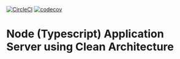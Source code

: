 [![CircleCI](https://circleci.com/gh/omarcoteixeira/node-typescript-clean-architecture/tree/master.svg?style=svg)](https://circleci.com/gh/omarcoteixeira/node-typescript-clean-architecture/tree/master)
[![codecov](https://codecov.io/gh/omarcoteixeira/node-typescript-clean-architecture/branch/master/graph/badge.svg)](https://codecov.io/gh/omarcoteixeira/node-typescript-clean-architecture)

# Node (Typescript) Application Server using Clean Architecture